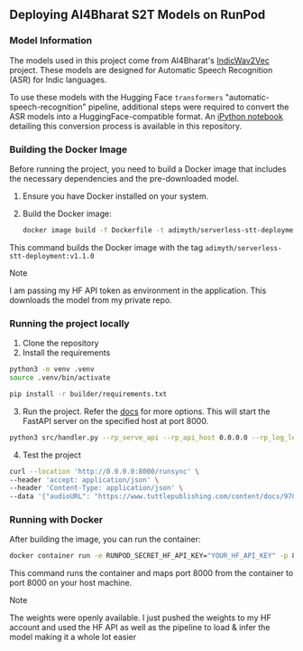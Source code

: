 ## Deploying AI4Bharat S2T Models on RunPod

### Model Information

The models used in this project come from AI4Bharat's [IndicWav2Vec](https://github.com/AI4Bharat/IndicWav2Vec) project. These models are designed for Automatic Speech Recognition (ASR) for Indic languages.

To use these models with the Hugging Face `transformers` "automatic-speech-recognition" pipeline, additional steps were required to convert the ASR models into a HuggingFace-compatible format. An [iPython notebook](./ai4bharat-asr-to-hf-compatible.ipynb) detailing this conversion process is available in this repository.

### Building the Docker Image

Before running the project, you need to build a Docker image that includes the necessary dependencies and the pre-downloaded model.

1. Ensure you have Docker installed on your system.

2. Build the Docker image:
    ```bash
    docker image build -f Dockerfile -t adimyth/serverless-stt-deployment:v1.1.0 .
    ```
  This command builds the Docker image with the tag `adimyth/serverless-stt-deployment:v1.1.0`
  
> [!NOTE]
> I am passing my HF API token as environment in the application. This downloads the model from my private repo.


### Running the project locally

1. Clone the repository
2. Install the requirements
```bash
python3 -m venv .venv
source .venv/bin/activate

pip install -r builder/requirements.txt
```
3. Run the project. Refer the [docs](https://docs.runpod.io/serverless/workers/development/overview) for more options. This will start the FastAPI server on the specified host at port 8000.
```bash
python3 src/handler.py --rp_serve_api --rp_api_host 0.0.0.0 --rp_log_level DEBUG
```
4. Test the project
```bash
curl --location 'http://0.0.0.0:8000/runsync' \
--header 'accept: application/json' \
--header 'Content-Type: application/json' \
--data '{"audioURL": "https://www.tuttlepublishing.com/content/docs/9780804844383/06-18%20Part2%20Car%20Trouble.mp3", "language": "hi"}'
```

### Running with Docker
After building the image, you can run the container:
```bash
docker container run -e RUNPOD_SECRET_HF_API_KEY="YOUR_HF_API_KEY" -p 8000:8000 adimyth/serverless-stt-deployment:v1.1.0
```
This command runs the container and maps port 8000 from the container to port 8000 on your host machine.

> [!NOTE]
> The weights were openly available. I just pushed the weights to my HF account and used the HF API as well as the pipeline to load & infer the model making it a whole lot easier

